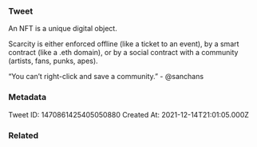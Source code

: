 ### Tweet
An NFT is a unique digital object.

Scarcity is either enforced offline (like a ticket to an event), by a smart contract (like a .eth domain), or by a social contract with a community (artists, fans, punks, apes).

“You can’t right-click and save a community.” - @sanchans

### Metadata
Tweet ID: 1470861425405050880
Created At: 2021-12-14T21:01:05.000Z

### Related

